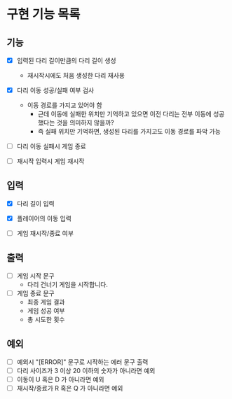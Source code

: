 # 구현 기능 목록

## 기능

* [x] 입력된 다리 길이만큼의 다리 길이 생성
    * 재시작시에도 처음 생성한 다리 재사용
* [x] 다리 이동 성공/실패 여부 검사
    * 이동 경로를 가지고 있어야 함
        * 근데 이동에 실패한 위치만 기억하고 있으면 이전 다리는 전부 이동에 성공했다는 것을 의미하지 않을까?
        * 즉 실패 위치만 기억하면, 생성된 다리를 가지고도 이동 경로를 파악 가능
* [ ] 다리 이동 실패시 게임 종료
* [ ] 재시작 입력시 게임 재시작


## 입력

* [x] 다리 길이 입력
* [x] 플레이어의 이동 입력
* [ ] 게임 재시작/종료 여부


## 출력

* [ ] 게임 시작 문구
    * 다리 건너기 게임을 시작합니다.
* [ ] 게임 종료 문구
    * 최종 게임 결과
    * 게임 성공 여부
    * 총 시도한 횟수

## 예외

* [ ] 예외시 "[ERROR]" 문구로 시작하는 에러 문구 출력
* [ ] 다리 사이즈가 3 이상 20 이하의 숫자가 아니라면 예외
* [ ] 이동이 U 혹은 D 가 아니라면 예외
* [ ] 재시작/종료가 R 혹은 Q 가 아니라면 예외